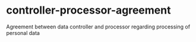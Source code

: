 # controller-processor-agreement
Agreement between data controller and processor regarding processing of personal data
